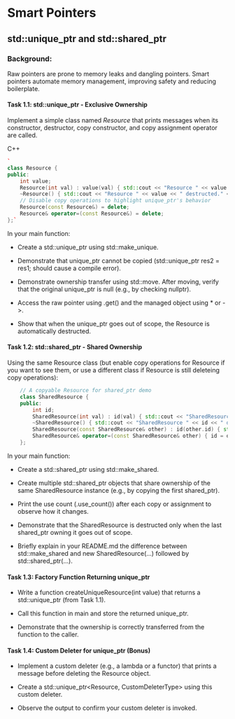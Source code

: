 # Smart Pointers 
## std::unique_ptr and std::shared_ptr
### Background: 
Raw pointers are prone to memory leaks and dangling pointers. Smart pointers automate memory management, improving safety and reducing boilerplate.

#### Task 1.1: std::unique_ptr - Exclusive Ownership

Implement a simple class named *Resource* that prints messages when its constructor, destructor, copy constructor, and copy assignment operator are called.

C++

```cpp
`
class Resource {
public:
    int value;
    Resource(int val) : value(val) { std::cout << "Resource " << value << " constructed." << std::endl; }
    ~Resource() { std::cout << "Resource " << value << " destructed." << std::endl; }
    // Disable copy operations to highlight unique_ptr's behavior
    Resource(const Resource&) = delete;
    Resource& operator=(const Resource&) = delete;
};`

```

In your main function:

- Create a std::unique_ptr<Resource> using std::make_unique.

- Demonstrate that unique_ptr cannot be copied (std::unique_ptr<Resource> res2 = res1; should cause a compile error).

- Demonstrate ownership transfer using std::move. After moving, verify that the original unique_ptr is null (e.g., by checking nullptr).

- Access the raw pointer using .get() and the managed object using * or ->.

- Show that when the unique_ptr goes out of scope, the Resource is automatically destructed.

#### Task 1.2: std::shared_ptr - Shared Ownership

Using the same Resource class (but enable copy operations for Resource if you want to see them, or use a different class if Resource is still deleteing copy operations):

```cpp
    // A copyable Resource for shared_ptr demo
    class SharedResource {
    public:
        int id;
        SharedResource(int val) : id(val) { std::cout << "SharedResource " << id << " constructed." << std::endl; }
        ~SharedResource() { std::cout << "SharedResource " << id << " destructed." << std::endl; }
        SharedResource(const SharedResource& other) : id(other.id) { std::cout << "SharedResource " << id << " copy constructed." << std::endl; }
        SharedResource& operator=(const SharedResource& other) { id = other.id; std::cout << "SharedResource " << id << " copy assigned." << std::endl; return *this; }
    };
```
In your main function:

- Create a std::shared_ptr<SharedResource> using std::make_shared.

- Create multiple std::shared_ptr objects that share ownership of the same SharedResource instance (e.g., by copying the first shared_ptr).

- Print the use count (.use_count()) after each copy or assignment to observe how it changes.

- Demonstrate that the SharedResource is destructed only when the last shared_ptr owning it goes out of scope.

- Briefly explain in your README.md the difference between std::make_shared and new SharedResource(...) followed by std::shared_ptr<SharedResource>(...).

#### Task 1.3: Factory Function Returning unique_ptr

- Write a function createUniqueResource(int value) that returns a std::unique_ptr<Resource> (from Task 1.1).

- Call this function in main and store the returned unique_ptr.

- Demonstrate that the ownership is correctly transferred from the function to the caller.

#### Task 1.4: Custom Deleter for unique_ptr (Bonus)

- Implement a custom deleter (e.g., a lambda or a functor) that prints a message before deleting the Resource object.

- Create a std::unique_ptr<Resource, CustomDeleterType> using this custom deleter.

- Observe the output to confirm your custom deleter is invoked.